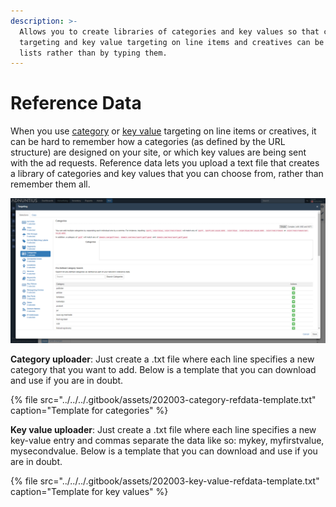 ```yaml
---
description: >-
  Allows you to create libraries of categories and key values so that category
  targeting and key value targeting on line items and creatives can be made from
  lists rather than by typing them.
---
```


# Reference Data

When you use [category](../advertising/targeting.md#category-targeting) or [key value](../advertising/targeting.md#key-value-targeting) targeting on line items or creatives, it can be hard to remember how a categories \(as defined by the URL structure\) are designed on your site, or which key values are being sent with the ad requests. Reference data lets you upload a text file that creates a library of categories and key values that you can choose from, rather than remember them all.

![Example category targeting where reference data has been added](../../../.gitbook/assets/201811-reports-admin-reference-data.png)

**Category uploader**: Just create a .txt file where each line specifies a new category that you want to add. Below is a template that you can download and use if you are in doubt.

{% file src="../../../.gitbook/assets/202003-category-refdata-template.txt" caption="Template for categories" %}

**Key value uploader**: Just create a .txt file where each line specifies a new key-value entry and commas separate the data like so: mykey, myfirstvalue, mysecondvalue. Below is a template that you can download and use if you are in doubt.

{% file src="../../../.gitbook/assets/202003-key-value-refdata-template.txt" caption="Template for key values" %}

